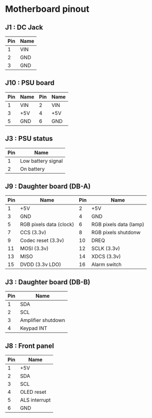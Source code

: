 Motherboard pinout
==================


J1 : DC Jack
------------

Pin | Name
----|------------------------
1   | VIN
2   | GND
3   | GND



J10 : PSU board
---------------

Pin | Name    | Pin | Name
----|---------|-----|---------------------------
1   | VIN     | 2   | VIN
3   | +5V     | 4   | +5V
5   | GND     | 6   | GND



J3 : PSU status
-------------------------

Pin | Name
----|------------------------
1   | Low battery signal
2   | On battery



J9 : Daughter board (DB-A)
-----------------------

Pin | Name                    | Pin | Name
----|-------------------------|-----|---------------------------
1   | +5V                     | 2   | +5V
3   | GND                     | 4   | GND
5   | RGB pixels data (clock) | 6   | RGB pixels data (lamp)
7   | CCS (3.3v)              | 8   | RGB pixels shutdonw
9   | Codec reset (3.3v)      | 10  | DREQ
11  | MOSI (3.3v)             | 12  | SCLK (3.3v)
13  | MISO                    | 14  | XDCS (3.3v)
15  | DVDD (3.3v LDO)         | 16  | Alarm switch



J3 : Daughter board (DB-B)
-------------------------

Pin | Name
----|------------------------
1   | SDA
2   | SCL
3   | Amplifier shutdown
4   | Keypad INT



J8 : Front panel
----------------

Pin | Name
----|------------------------
1   | +5V
2   | SDA
3   | SCL
4   | OLED reset
5   | ALS interrupt
6   | GND


